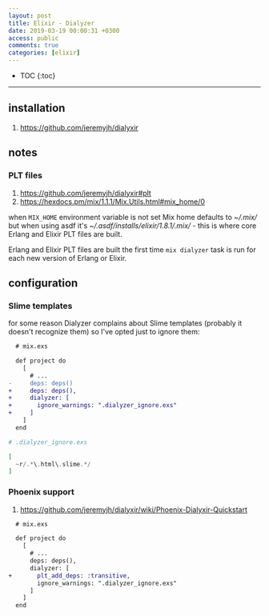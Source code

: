```yaml
---
layout: post
title: Elixir - Dialyzer
date: 2019-03-19 00:00:31 +0300
access: public
comments: true
categories: [elixir]
---
```


<!-- more -->

* TOC
{:toc}
<hr>

installation
------------

1. <https://github.com/jeremyjh/dialyxir>

notes
-----

### PLT files

1. <https://github.com/jeremyjh/dialyxir#plt>
2. <https://hexdocs.pm/mix/1.1.1/Mix.Utils.html#mix_home/0>

when `MIX_HOME` environment variable is not set Mix home defaults to _~/.mix/_
but when using asdf it's _~/.asdf/installs/elixir/1.8.1/.mix/_ - this is where
core Erlang and Elixir PLT files are built.

Erlang and Elixir PLT files are built the first time `mix dialyzer` task is run
for each new version of Erlang or Elixir.

configuration
-------------

### Slime templates

for some reason Dialyzer complains about Slime templates (probably it doesn't
recognize them) so I've opted just to ignore them:

```diff
  # mix.exs

  def project do
    [
      # ...
-     deps: deps()
+     deps: deps(),
+     dialyzer: [
+       ignore_warnings: ".dialyzer_ignore.exs"
+     ]
    ]
  end
```

```elixir
# .dialyzer_ignore.exs

[
  ~r/.*\.html\.slime.*/
]
```

### Phoenix support

1. <https://github.com/jeremyjh/dialyxir/wiki/Phoenix-Dialyxir-Quickstart>

```diff
  # mix.exs

  def project do
    [
      # ...
      deps: deps(),
      dialyzer: [
+       plt_add_deps: :transitive,
        ignore_warnings: ".dialyzer_ignore.exs"
      ]
    ]
  end
```

